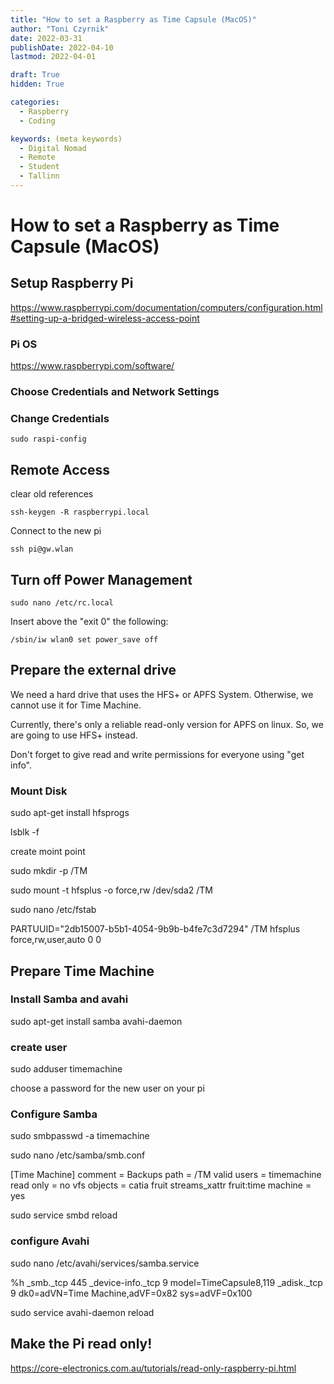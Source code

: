 ```yaml
---
title: "How to set a Raspberry as Time Capsule (MacOS)"
author: "Toni Czyrnik"
date: 2022-03-31
publishDate: 2022-04-10
lastmod: 2022-04-01

draft: True
hidden: True

categories:
  - Raspberry
  - Coding

keywords: (meta keywords)
  - Digital Nomad
  - Remote
  - Student
  - Tallinn
---
```



# How to set a Raspberry as Time Capsule (MacOS)

## Setup Raspberry Pi

https://www.raspberrypi.com/documentation/computers/configuration.html#setting-up-a-bridged-wireless-access-point

### Pi OS

https://www.raspberrypi.com/software/

### Choose Credentials and Network Settings

### Change Credentials

	sudo raspi-config

## Remote Access

clear old references

	ssh-keygen -R raspberrypi.local
	
Connect to the new pi

	ssh pi@gw.wlan
	
## Turn off Power Management

	sudo nano /etc/rc.local
	
Insert above the "exit 0" the following: 

	/sbin/iw wlan0 set power_save off
	
## Prepare the external drive

We need a hard drive that uses the HFS+ or APFS System. Otherwise, we cannot use it for Time Machine.

Currently, there's only a reliable read-only version for APFS on linux. So, we are going to use HFS+ instead. 

Don't forget to give read and write permissions for everyone using "get info".

### Mount Disk

sudo apt-get install hfsprogs

lsblk -f

create moint point

sudo mkdir -p /TM

sudo mount -t hfsplus -o force,rw /dev/sda2 /TM

sudo nano /etc/fstab

PARTUUID="2db15007-b5b1-4054-9b9b-b4fe7c3d7294" /TM     hfsplus force,rw,user,auto        0       0

## Prepare Time Machine

### Install Samba and avahi

sudo apt-get install samba avahi-daemon

### create user 

sudo adduser timemachine

choose a password for the new user on your pi

### Configure Samba

sudo smbpasswd -a timemachine

sudo nano /etc/samba/smb.conf

[Time Machine]
    comment = Backups
    path = /TM
    valid users = timemachine
    read only = no
    vfs objects = catia fruit streams_xattr
    fruit:time machine = yes
    
sudo service smbd reload

### configure Avahi

sudo nano /etc/avahi/services/samba.service

<?xml version="1.0" standalone='no'?><!--*-nxml-*-->
<!DOCTYPE service-group SYSTEM "avahi-service.dtd">
<service-group>
  <name replace-wildcards="yes">%h</name>
  <service>
    <type>_smb._tcp</type>
    <port>445</port>
  </service>
  <service>
    <type>_device-info._tcp</type>
    <port>9</port>
    <txt-record>model=TimeCapsule8,119</txt-record>
  </service>
  <service>
    <type>_adisk._tcp</type>
    <port>9</port>
    <txt-record>dk0=adVN=Time Machine,adVF=0x82</txt-record>
    <txt-record>sys=adVF=0x100</txt-record>
  </service>
</service-group>

sudo service avahi-daemon reload


## Make the Pi read only!

https://core-electronics.com.au/tutorials/read-only-raspberry-pi.html